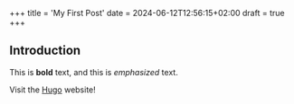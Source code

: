 +++
title = 'My First Post'
date = 2024-06-12T12:56:15+02:00
draft = true
+++
## Introduction

This is **bold** text, and this is *emphasized* text.

Visit the [Hugo](https://gohugo.io) website!
